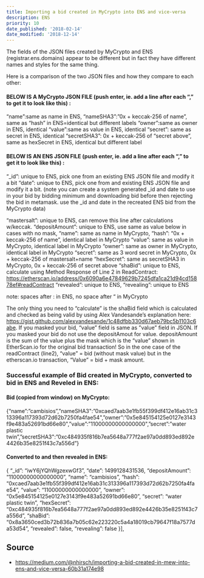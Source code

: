 ```yaml
---
title: Importing a bid created in MyCrypto into ENS and vice-versa
description: ENS
priority: 10
date_published: '2018-02-14'
date_modified: '2018-12-14'
---
```



The fields of the JSON files created by MyCrypto and ENS (registrar.ens.domains) appear to be different but in fact they have different names and styles for the same thing.

Here is a comparison of the two JSON files and how they compare to each other:

#### BELOW IS A MyCrypto JSON FILE (push enter, ie. add a line after each “,” to get it to look like this) :

“name”:same as name in ENS,
 “nameSHA3”:”0x + keccak-256 of name”, same as “hash” in ENS=identical but different labels
 “owner”:same as owner in ENS, identical 
 “value”:same as value in ENS, identical
 “secret”: same as secret in ENS, identical
 “secretSHA3”: 0x + keccak-256 of “secret above”, same as hexSecret in ENS, identical but different label

#### BELOW IS AN ENS JSON FILE (push enter, ie. add a line after each “,” to get it to look like this) :

“_id”: unique to ENS, pick one from an existing ENS JSON file and modify it a bit
 “date”: unique to ENS, pick one from and existing ENS JSON file and modify it a bit. (note you can create a system generated _id and date to use in your bid by bidding minimum and downloading bid before then rejecting the bid in metamask. use the _id and date in the recreated ENS bid from the MyCrypto data)

“mastersalt”: unique to ENS, can remove this line after calculations w/keccak.
 “depositAmount”: unique to ENS, use same as value below in cases with no mask,
 “name”: same as name in MyCrypto,
 “hash”: “0x + keccak-256 of name”, identical label in MyCrypto
 “value”: same as value in MyCrypto, identical label in MyCrypto
 “owner”: same as owner in MyCrypto, identical label in MyCrypto
 “secret”: same as 3 word secret in MyCrypto, 0x + keccak-256 of mastersalt+name
 “hexSecret”: same as secretSHA3 in MyCrypto, 0x + keccak-256 of secret above
 “shaBid”: unique to ENS, calculate using Method Response of Line 2 in ReadContract: https://etherscan.io/address/0x6090a6e47849629b7245dfa1ca21d94cd15878ef#readContract
 “revealed”: unique to ENS,
 “revealing”: unique to ENS

note: spaces after : in ENS, no space after “ in MyCrypto

The only thing you need to “calculate” is the shaBid field which is calculated and checked as being valid by using Alex Vandesande’s explanation here: https://gist.github.com/alexvandesande/1c48dfbb330d67aeb79bc5b1103c6abe. If you masked your bid, “value” field is same as ”value” field in JSON. If you masked your bid do not use the depositAmout for value. depositAmount is the sum of the value plus the mask which is the “value” shown in EtherScan.io for the original bid transaction! So in the one case of the readContract (line2), “value” = bid (without mask value) but in the etherscan.io transaction, “Value” = bid + mask amount.

### Successful example of Bid created in MyCrypto, converted to bid in ENS and Reveled in ENS:

#### Bid (copied from window) on MyCrypto:

{“name”:”cambisios”,”nameSHA3":”0xcaed7aab3e1fb55f399df412e16ab31c313396a117393d72d62b7250fa4fae54",”owner”:”0x5e845154125e0127e3143f9e483a52691bd66e80",”value”:”11000000000000000",”secret”:”water plastic twin”,”secretSHA3":”0xc484935f816b7ea5648a777f2ae97a0dd893ed892e4426b35e8251f43c7a556d”}

#### Converted to and then revealed in ENS:

{
 “_id”: “iwY6jYQhWgzexwGf3”,
 “date”: 1499128431536,
 “depositAmount”: “11000000000000000”,
 “name”: “cambisios”,
 “hash”: “0xcaed7aab3e1fb55f399df412e16ab31c313396a117393d72d62b7250fa4fae54”,
 “value”: “11000000000000000”,
 “owner”: “0x5e845154125e0127e3143f9e483a52691bd66e80”,
 “secret”: “water plastic twin”,
 “hexSecret”: “0xc484935f816b7ea5648a777f2ae97a0dd893ed892e4426b35e8251f43c7a556d”,
 “shaBid”: “0x8a3650ced3b72b836a7b05c62e223220c5a4a18019cb79647f18a7577da53d54”,
 “revealed”: false,
 “revealing”: false
 }],

## Source

- https://medium.com/@nhirsch/importing-a-bid-created-in-mew-into-ens-and-vice-versa-60b31a174e98

